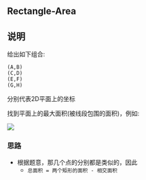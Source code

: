 ## Rectangle-Area

## 说明
给出如下组合: 

```
(A,B)
(C,D)
(E,F)
(G,H)
```
分别代表2D平面上的坐标

找到平面上的最大面积(被线段包围的面积)，例如:

![](https://leetcode.com/static/images/problemset/rectangle_area.png)


### 思路

- 根据题意，那几个点的分别都是类似的，因此
    - `总面积 = 两个矩形的面积 - 相交面积`